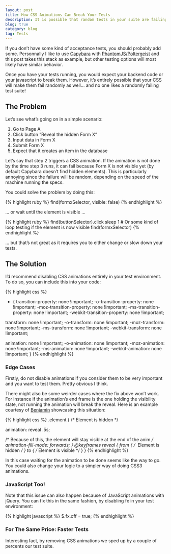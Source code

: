 ```yaml
---
layout: post
title: How CSS Animations Can Break Your Tests
description: It is possible that random tests in your suite are failing because of CSS or JavaScript animations. I’ve seen it with Capybara + Poltergeist. Thankfully it’s quite easy to fix. 
blog: true
category: blog
tag: Tests
---
```


If you don’t have some kind of acceptance tests, you should probably add some. Personnally I like to use [Capybara][1] with [PhantomJS][2]/[Poltergeist][3] and this post takes this stack as example, but other testing options will most likely have similar behavior.

Once you have your tests running, you would expect your backend code or your javascript to break them. However, it’s entirely possible that your CSS will make them fail randomly as well… and no one likes a randomly failing test suite!

## The Problem

Let’s see what’s going on in a simple scenario:

1. Go to Page A
2. Click button “Reveal the hidden Form X”
3. Input data in Form X
4. Submit Form X
5. Expect that it creates an item in the database

Let’s say that step 2 triggers a CSS animation. If the animation is not done by the time step 3 runs, it can fail because Form X is not visible yet (by default Capybara doesn’t find hidden elements). This is particularly annoying since the failure will be random, depending on the speed of the machine running the specs.

You could solve the problem by doing this:

{% highlight ruby %}
find(formxSelector, visible: false)
{% endhighlight %}

… or wait until the element is visible …

{% highlight ruby %}
find(buttonSelector).click
sleep 1 # Or some kind of loop testing if the element is now visible
find(formxSelector)
{% endhighlight %}

… but that’s not great as it requires you to either change or slow down your tests.

## The Solution

I’d recommend disabling CSS animations entirely in your test environment. To do so, you can include this into your code:

{% highlight css %}
* {
 transition-property: none !important;
 -o-transition-property: none !important;
 -moz-transition-property: none !important;
 -ms-transition-property: none !important;
 -webkit-transition-property: none !important;

 transform: none !important;
 -o-transform: none !important;
 -moz-transform: none !important;
 -ms-transform: none !important;
 -webkit-transform: none !important;

 animation: none !important;
 -o-animation: none !important;
 -moz-animation: none !important;
 -ms-animation: none !important;
 -webkit-animation: none !important;
}
{% endhighlight %}

### Edge Cases

Firstly, do not disable animations if you consider them to be very important and you want to test them. Pretty obvious I think.

There might also be some weirder cases where the fix above won’t work. For instance if the animation’s end frame is the one holding the visibility state, not running the animation will break the reveal. Here is an example courtesy of [Benjamin][4] showcasing this situation:

{% highlight css %}
.element {
 /* Element is hidden */

 animation: reveal .5s;

 /* Because of this, the element will stay visible at the end of the anim */
 animation-fill-mode: forwards;
}
@keyframes reveal {
 from {
 /*  Element is hidden */
 }
 to {
 /* Element is visible */
 }
}
{% endhighlight %}

In this case waiting for the animation to be done seems like the way to go. You could also change your logic to a simpler way of doing CSS3 animations.

### JavaScript Too!

Note that this issue can also happen because of JavaScript animations with jQuery. You can fix this in the same fashion, by disabling fx in your test environment:

{% highlight javascript %}
$.fx.off = true;
{% endhighlight %}

### For The Same Price: Faster Tests

Interesting fact, by removing CSS animations we sped up by a couple of percents our test suite.

[1]:	https://github.com/jnicklas/capybara
[2]:	http://phantomjs.org/
[3]:	https://github.com/teampoltergeist/poltergeist
[4]:	http://benjaminbouwyn.com/